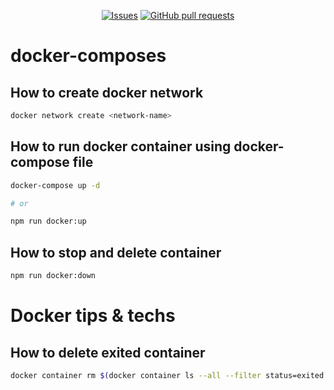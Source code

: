 <p align="center">
  <a href="https://github.com/mingyuchoo/docker-composes/issues"><img alt="Issues" src="https://img.shields.io/github/issues/mingyuchoo/docker-composes?color=appveyor" /></a>
  <a href="https://github.com/mingyuchoo/docker-composes/pulls"><img alt="GitHub pull requests" src="https://img.shields.io/github/issues-pr/mingyuchoo/docker-composes?color=appveyor" /></a>
</p>

# docker-composes

## How to create docker network

```bash
docker network create <network-name>
```

## How to run docker container using docker-compose file

```bash
docker-compose up -d

# or

npm run docker:up
```

## How to stop and delete container

```bash
npm run docker:down
```

# Docker tips & techs

## How to delete exited container

```bash
docker container rm $(docker container ls --all --filter status=exited --filter status=created --quiet)
```
